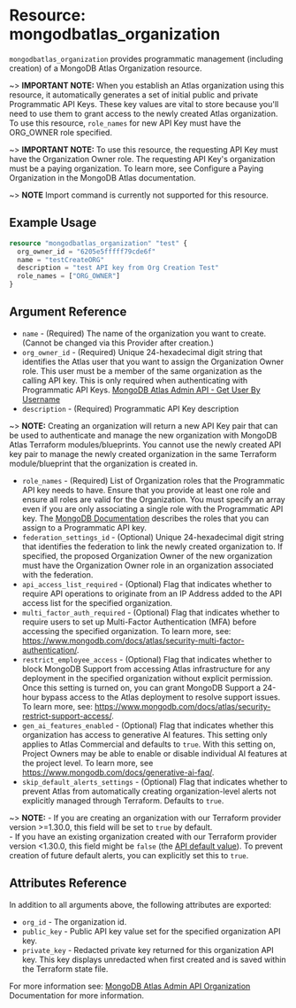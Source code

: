 # Resource: mongodbatlas_organization

`mongodbatlas_organization` provides programmatic management (including creation) of a MongoDB Atlas Organization resource.

~> **IMPORTANT NOTE:**  When you establish an Atlas organization using this resource, it automatically generates a set of initial public and private Programmatic API Keys. These key values are vital to store because you'll need to use them to grant access to the newly created Atlas organization. To use this resource, `role_names` for new API Key must have the ORG_OWNER role specified.

~> **IMPORTANT NOTE:** To use this resource, the requesting API Key must have the Organization Owner role. The requesting API Key's organization must be a paying organization. To learn more, see Configure a Paying Organization in the MongoDB Atlas documentation.

~> **NOTE** Import command is currently not supported for this resource.

## Example Usage

```terraform
resource "mongodbatlas_organization" "test" {
  org_owner_id = "6205e5fffff79cde6f"
  name = "testCreateORG"
  description = "test API key from Org Creation Test"
  role_names = ["ORG_OWNER"]
}
```

## Argument Reference

* `name` - (Required) The name of the organization you want to create. (Cannot be changed via this Provider after creation.)
* `org_owner_id` - (Required) Unique 24-hexadecimal digit string that identifies the Atlas user that you want to assign the Organization Owner role. This user must be a member of the same organization as the calling API key.  This is only required when authenticating with Programmatic API Keys. [MongoDB Atlas Admin API - Get User By Username](https://www.mongodb.com/docs/atlas/reference/api-resources-spec/#tag/MongoDB-Cloud-Users/operation/getUserByUsername)
* `description` - (Required) Programmatic API Key description

~> **NOTE:** Creating an organization will return a new API Key pair that can be used to authenticate and manage the new organization  with MongoDB Atlas Terraform modules/blueprints.  You cannot use the newly created API key pair to manage the newly created organization in the same Terraform module/blueprint that the organization is created in.

* `role_names` - (Required) List of Organization roles that the Programmatic API key needs to have. Ensure that you provide at least one role and ensure all roles are valid for the Organization.  You must specify an array even if you are only associating a single role with the Programmatic API key. The [MongoDB Documentation](https://www.mongodb.com/docs/atlas/reference/user-roles/#organization-roles) describes the roles that you can assign to a Programmatic API key.
* `federation_settings_id` - (Optional) Unique 24-hexadecimal digit string that identifies the federation to link the newly created organization to. If specified, the proposed Organization Owner of the new organization must have the Organization Owner role in an organization associated with the federation.
* `api_access_list_required` - (Optional) Flag that indicates whether to require API operations to originate from an IP Address added to the API access list for the specified organization.
* `multi_factor_auth_required` - (Optional) Flag that indicates whether to require users to set up Multi-Factor Authentication (MFA) before accessing the specified organization. To learn more, see: https://www.mongodb.com/docs/atlas/security-multi-factor-authentication/.
* `restrict_employee_access` - (Optional) Flag that indicates whether to block MongoDB Support from accessing Atlas infrastructure for any deployment in the specified organization without explicit permission. Once this setting is turned on, you can grant MongoDB Support a 24-hour bypass access to the Atlas deployment to resolve support issues. To learn more, see: https://www.mongodb.com/docs/atlas/security-restrict-support-access/.
* `gen_ai_features_enabled` - (Optional) Flag that indicates whether this organization has access to generative AI features. This setting only applies to Atlas Commercial and defaults to `true`. With this setting on, Project Owners may be able to enable or disable individual AI features at the project level. To learn more, see https://www.mongodb.com/docs/generative-ai-faq/.
* `skip_default_alerts_settings` - (Optional) Flag that indicates whether to prevent Atlas from automatically creating organization-level alerts not explicitly managed through Terraform. Defaults to `true`. 

~> **NOTE:** - If you are creating an organization with our Terraform provider version >=1.30.0, this field will be set to `true` by default.<br> - If you have an existing organization created with our Terraform provider version <1.30.0, this field might be `false` (the [API default value](https://www.mongodb.com/docs/atlas/reference/api-resources-spec/v2/#tag/Organizations/operation/createOrganization)). To prevent creation of future default alerts, you can explicitly set this to `true`.


## Attributes Reference

In addition to all arguments above, the following attributes are exported:

* `org_id` - The organization id.
* `public_key` - Public API key value set for the specified organization API key.
* `private_key` - Redacted private key returned for this organization API key. This key displays unredacted when first created and is saved within the Terraform state file.


For more information see: [MongoDB Atlas Admin API Organization](https://www.mongodb.com/docs/atlas/reference/api-resources-spec/#tag/Organizations/operation/createOrganization)  Documentation for more information.
